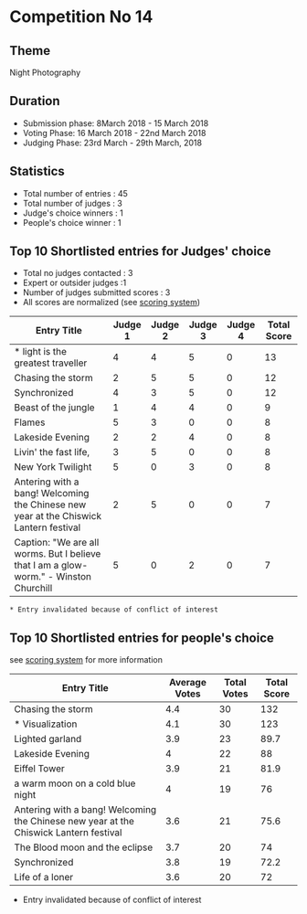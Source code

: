 
# Competition No 14
## Theme
Night Photography
## Duration
* Submission phase:  8March 2018 - 15 March 2018
* Voting Phase: 16 March 2018 -  22nd March 2018
* Judging Phase: 23rd March -  29th March, 2018
## Statistics
* Total number of entries : 45
* Total number of judges : 3
* Judge's choice winners : 1
* People's choice winner : 1

## Top 10 Shortlisted entries for Judges' choice

* Total no judges contacted : 3
* Expert or outsider judges :1
* Number of judges submitted scores : 3
* All scores are normalized (see [scoring system](https://github.com/photography-ncbs/competition/blob/master/scoring.md))

| Entry Title |Judge 1 |Judge 2 |Judge 3 |Judge 4 | Total Score |
| --- | --- | --- | --- | --- | ---|
* light is the greatest traveller	|4	|4|	5|	0|	13
Chasing the storm  |2|	5|	5|	0|	12
Synchronized |4 |	3 |	5 |	0|	12
Beast of the jungle	|	1	|4|	4|	0	|9
Flames	|5|	3|	0|	0	|8
Lakeside Evening|	2	|2|	4|	0	|8
Livin' the fast life, |	3 |	5|	0|	0|	8
New York Twilight|	5	|0|	3|	0|	8
Antering with a bang! Welcoming the Chinese new year at the Chiswick Lantern festival	|	2	| 5|	0|	0|	7
Caption: "We are all worms. But I believe that I am a glow-worm." - Winston Churchill	|	5|	0|	2|	0|	7

    * Entry invalidated because of conflict of interest 

## Top 10 Shortlisted entries for people's choice
see [scoring system](https://github.com/photography-ncbs/competition/blob/master/scoring.md) for more information 

| Entry Title | Average Votes |  Total Votes | Total Score |
| --- | --- |--- |---  |
|	Chasing the storm	|4.4 |		30	| 132
|	* Visualization	|4.1 |		30	| 123
|	Lighted garland	|3.9|	23|	89.7
|	Lakeside Evening	|4	|22|	88
|	Eiffel Tower |	3.9	|	21|	81.9
|	a warm moon on a cold blue night	|4	|19|	76
|	Antering with a bang! Welcoming the Chinese new year at the Chiswick Lantern festival |	3.6 |	21 |	75.6
| The Blood moon and the eclipse |	3.7	 |	20	| 74
|	Synchronized |	3.8	|	19	| 72.2
|	Life of a loner	| 3.6	 | 20 |	72
   * Entry invalidated because of conflict of interest 
